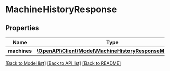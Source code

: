 # MachineHistoryResponse

## Properties
Name | Type | Description | Notes
------------ | ------------- | ------------- | -------------
**machines** | [**\OpenAPI\Client\Model\MachineHistoryResponseMachines[]**](MachineHistoryResponseMachines.md) |  | [optional] 

[[Back to Model list]](../README.md#documentation-for-models) [[Back to API list]](../README.md#documentation-for-api-endpoints) [[Back to README]](../README.md)


